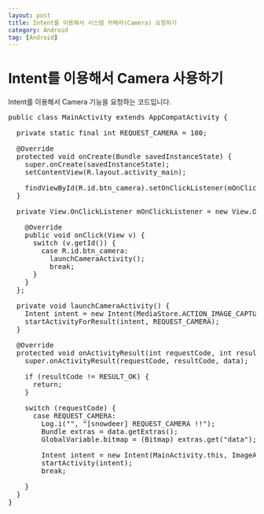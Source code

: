 ```yaml
---
layout: post
title: Intent를 이용해서 시스템 카메라(Camera) 요청하기
category: Android
tag: [Android]
---
```

# Intent를 이용해서 Camera 사용하기

Intent를 이용해서 Camera 기능을 요청하는 코드입니다.

<pre class="prettyprint">
public class MainActivity extends AppCompatActivity {

  private static final int REQUEST_CAMERA = 100;
  
  @Override
  protected void onCreate(Bundle savedInstanceState) {
    super.onCreate(savedInstanceState);
    setContentView(R.layout.activity_main);

    findViewById(R.id.btn_camera).setOnClickListener(mOnClickListener);
  }

  private View.OnClickListener mOnClickListener = new View.OnClickListener() {

    @Override
    public void onClick(View v) {
      switch (v.getId()) {
        case R.id.btn_camera:
          launchCameraActivity();
          break;
      }
    }
  };

  private void launchCameraActivity() {
    Intent intent = new Intent(MediaStore.ACTION_IMAGE_CAPTURE);
    startActivityForResult(intent, REQUEST_CAMERA);
  }

  @Override
  protected void onActivityResult(int requestCode, int resultCode, Intent data) {
    super.onActivityResult(requestCode, resultCode, data);

    if (resultCode != RESULT_OK) {
      return;
    }

    switch (requestCode) {
      case REQUEST_CAMERA:
        Log.i("", "[snowdeer] REQUEST_CAMERA !!");
        Bundle extras = data.getExtras();
        GlobalVariable.bitmap = (Bitmap) extras.get("data");

        Intent intent = new Intent(MainActivity.this, ImageActivity.class);
        startActivity(intent);
        break;
      
    }
  }
}
</pre>